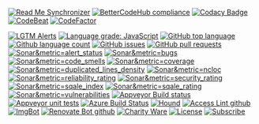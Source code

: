 <!--BadgesSTART-->
<!-- Powered by https://github.com/GregTrevellick/ReadMeSynchronizer -->
[![Read Me Synchronizer](https://img.shields.io/badge/-powered%20by%20ReadMeSynchronizer-brightgreen.svg)](https://github.com/GregTrevellick/ReadMeSynchronizer)
[![BetterCodeHub compliance](https://bettercodehub.com/edge/badge/GregTrevellick/HelloWorldTypescriptWebpack?branch=master)](https://bettercodehub.com/results/GregTrevellick/HelloWorldTypescriptWebpack)
[![Codacy Badge](https://api.codacy.com/project/badge/Grade/b8374c0381374e82828d292bbdbb85ef)](https://www.codacy.com/project/gtrevellick/HelloWorldTypescriptWebpack/dashboard?utm_source=github.com&amp;utm_medium=referral&amp;utm_content=GregTrevellick/HelloWorldTypescriptWebpack&amp;utm_campaign=Badge_Grade_Dashboard)
[![CodeBeat](https://codebeat.co/badges/undefined)](https://codebeat.co/projects/github-com-gregtrevellick-helloworldtypescriptwebpack-master)
[![CodeFactor](https://www.codefactor.io/repository/github/GregTrevellick/HelloWorldTypescriptWebpack/badge)](https://www.codefactor.io/repository/github/GregTrevellick/HelloWorldTypescriptWebpack)
<!-- no md -->
<!-- no md -->
<!-- no md -->
[![LGTM Alerts](https://img.shields.io/lgtm/alerts/g/GregTrevellick/HelloWorldTypescriptWebpack.svg?logo=lgtm&logoWidth=18)](https://lgtm.com/projects/g/GregTrevellick/HelloWorldTypescriptWebpack/alerts/)
[![Language grade: JavaScript](https://img.shields.io/lgtm/grade/javascript/g/GregTrevellick/HelloWorldTypescriptWebpack.svg?logo=lgtm&logoWidth=18)](https://lgtm.com/projects/g/GregTrevellick/HelloWorldTypescriptWebpack/context:javascript)
[![GitHub top language](https://img.shields.io/github/languages/top/GregTrevellick/HelloWorldTypescriptWebpack.svg)](https://github.com/GregTrevellick/HelloWorldTypescriptWebpack)
[![Github language count](https://img.shields.io/github/languages/count/GregTrevellick/HelloWorldTypescriptWebpack.svg)](https://github.com/GregTrevellick/HelloWorldTypescriptWebpack)
[![GitHub issues](https://img.shields.io/github/issues-raw/GregTrevellick/HelloWorldTypescriptWebpack.svg)](https://github.com/GregTrevellick/HelloWorldTypescriptWebpack/issues)
[![GitHub pull requests](https://img.shields.io/github/issues-pr-raw/GregTrevellick/HelloWorldTypescriptWebpack.svg)](https://github.com/GregTrevellick/HelloWorldTypescriptWebpack/pulls)
[![Sonar&metric=alert_status](https://sonarcloud.io/api/project_badges/measure?project=GregTrevellick_HelloWorldTypescriptWebpack&metric=alert_status)](https://sonarcloud.io/dashboard?id=GregTrevellick_HelloWorldTypescriptWebpack)
[![Sonar&metric=bugs](https://sonarcloud.io/api/project_badges/measure?project=GregTrevellick_HelloWorldTypescriptWebpack&metric=bugs)](https://sonarcloud.io/component_measures?id=GregTrevellick_HelloWorldTypescriptWebpack&metric=bugs)
[![Sonar&metric=code_smells](https://sonarcloud.io/api/project_badges/measure?project=GregTrevellick_HelloWorldTypescriptWebpack&metric=code_smells)](https://sonarcloud.io/component_measures?id=GregTrevellick_HelloWorldTypescriptWebpack&metric=code_smells)
[![Sonar&metric=coverage](https://sonarcloud.io/api/project_badges/measure?project=GregTrevellick_HelloWorldTypescriptWebpack&metric=coverage)](https://sonarcloud.io/component_measures?id=GregTrevellick_HelloWorldTypescriptWebpack&metric=Coverage)
[![Sonar&metric=duplicated_lines_density](https://sonarcloud.io/api/project_badges/measure?project=GregTrevellick_HelloWorldTypescriptWebpack&metric=duplicated_lines_density)](https://sonarcloud.io/component_measures?id=GregTrevellick_HelloWorldTypescriptWebpack&metric=duplicated_lines)
[![Sonar&metric=ncloc](https://sonarcloud.io/api/project_badges/measure?project=GregTrevellick_HelloWorldTypescriptWebpack&metric=ncloc)](https://sonarcloud.io/component_measures?id=GregTrevellick_HelloWorldTypescriptWebpack&metric=ncloc)
[![Sonar&metric=reliability_rating](https://sonarcloud.io/api/project_badges/measure?project=GregTrevellick_HelloWorldTypescriptWebpack&metric=reliability_rating)](https://sonarcloud.io/component_measures?id=GregTrevellick_HelloWorldTypescriptWebpack&metric=reliability_rating)
[![Sonar&metric=security_rating](https://sonarcloud.io/api/project_badges/measure?project=GregTrevellick_HelloWorldTypescriptWebpack&metric=security_rating)](https://sonarcloud.io/component_measures?id=GregTrevellick_HelloWorldTypescriptWebpack&metric=security_rating)
[![Sonar&metric=sqale_index](https://sonarcloud.io/api/project_badges/measure?project=GregTrevellick_HelloWorldTypescriptWebpack&metric=sqale_index)](https://sonarcloud.io/component_measures?id=GregTrevellick_HelloWorldTypescriptWebpack&metric=sqale_index)
[![Sonar&metric=sqale_rating](https://sonarcloud.io/api/project_badges/measure?project=GregTrevellick_HelloWorldTypescriptWebpack&metric=sqale_rating)](https://sonarcloud.io/component_measures?id=GregTrevellick_HelloWorldTypescriptWebpack&metric=sqale_rating)
[![Sonar&metric=vulnerabilities](https://sonarcloud.io/api/project_badges/measure?project=GregTrevellick_HelloWorldTypescriptWebpack&metric=vulnerabilities)](https://sonarcloud.io/component_measures?id=GregTrevellick_HelloWorldTypescriptWebpack&metric=vulnerabilities)
[![Appveyor Build status](https://ci.appveyor.com/api/projects/status/4pjmtgwdmqrpg1pl?svg=true)](https://ci.appveyor.com/project/GregTrevellick/HelloWorldTypescriptWebpack)
[![Appveyor unit tests](https://img.shields.io/appveyor/tests/GregTrevellick/HelloWorldTypescriptWebpack.svg)](https://ci.appveyor.com/project/GregTrevellick/HelloWorldTypescriptWebpack/build/tests)
[![Azure Build Status](https://gregtrevellick.visualstudio.com/HelloWorldTypescriptWebpack/_apis/build/status/HelloWorldTypescriptWebpack)](https://gregtrevellick.visualstudio.com/HelloWorldTypescriptWebpack/_build/latest?definitionId=33)
[![Hound](https://img.shields.io/badge/hound_ci-checked-brightgreen.svg)](https://houndci.com/)
[![Access Lint github](https://img.shields.io/badge/a11y-checked-brightgreen.svg)](https://www.accesslint.com)
[![ImgBot](https://img.shields.io/badge/images-optimized-brightgreen.svg)](https://imgbot.net/)
[![Renovate Bot github](https://img.shields.io/badge/renovatebot-checked-brightgreen.svg)](https://renovatebot.com/)
[![Charity Ware](https://img.shields.io/badge/charity%20ware-thank%20you-brightgreen.svg)](https://github.com/GregTrevellick/MiscellaneousArtefacts/wiki/Charity-Ware)
[![License](https://img.shields.io/github/license/gittools/gitlink.svg)](/LICENSE.txt)
[![Subscribe](https://img.shields.io/badge/subscribe%20to%20receive%20notificatons-grey.svg)](https://github.com/GregTrevellick/HelloWorldTypescriptWebpack/subscription)

<!--BadgesEND-->

